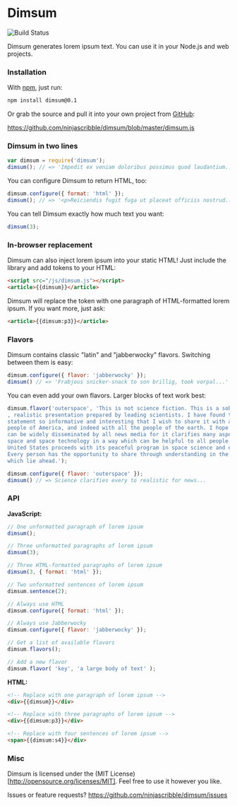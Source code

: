 # Dimsum

![Build Status](https://secure.travis-ci.org/ninjascribble/dimsum.png)

Dimsum generates lorem ipsum text. You can use it in your Node.js and web projects.


### Installation

With [npm](https://npmjs.org), just run:
```bash
npm install dimsum@0.1
```

Or grab the source and pull it into your own project from [GitHub](https://github.com/ninjascribble/dimsum):

https://github.com/ninjascribble/dimsum/blob/master/dimsum.js

### Dimsum in two lines

```js
var dimsum = require('dimsum');
dimsum(); // => 'Impedit ex veniam doloribus possimus quod laudantium...'
```

You can configure Dimsum to return HTML, too:

```js
dimsum.configure({ format: 'html' });
dimsum(); // => '<p>Reiciendis fugit fuga ut placeat officiis nostrud...'
```

You can tell Dimsum exactly how much text you want:

```js
dimsum(3);
```

### In-browser replacement

Dimsum can also inject lorem ipsum into your static HTML! Just include the library and add tokens to your HTML:

```html
<script src="/js/dimsum.js"></script>
<article>{{dimsum}}</article>
```

Dimsum will replace the token with one paragraph of HTML-formatted lorem ipsum. If you want more, just ask:

```html
<article>{{dimsum:p3}}</article>
```

### Flavors

Dimsum contains classic "latin" and "jabberwocky" flavors. Switching between them is easy:

```js
dimsum.configure({ flavor: 'jabberwocky' });
dimsum() // => 'Frabjous snicker-snack to son brillig, took vorpal...'
```

You can even add your own flavors. Larger blocks of text work best:

```js
dimsum.flavor('outerspace', 'This is not science fiction. This is a sober \
, realistic presentation prepared by leading scientists. I have found this \
statement so informative and interesting that I wish to share it with all the \
people of America, and indeed with all the people of the earth. I hope that it \
can be widely disseminated by all news media for it clarifies many aspects of \
space and space technology in a way which can be helpful to all people as the \
United States proceeds with its peaceful program in space science and exploration. \
Every person has the opportunity to share through understanding in the adventures \
which lie ahead.');

dimsum.configure({ flavor: 'outerspace' });
dimsum() // => Science clarifies every to realistic for news...
```

### API

**JavaScript:**
```js
// One unformatted paragraph of lorem ipsum
dimsum();

// Three unformatted paragraphs of lorem ipsum
dimsum(3);

// Three HTML-formatted paragraphs of lorem ipsum
dimsum(3, { format: 'html' });

// Two unformatted sentences of lorem ipsum
dimsum.sentence(2);

// Always use HTML
dimsum.configure({ format: 'html' });

// Always use Jabberwocky
dimsum.configure({ flavor: 'jabberwocky' });

// Get a list of available flavors
dimsum.flavors();

// Add a new flavor
dimsum.flavor( 'key', 'a large body of text' );
```

**HTML:**
```html
<!-- Replace with one paragraph of lorem ipsum -->
<div>{{dimsum}}</div>

<!-- Replace with three paragraphs of lorem ipsum -->
<div>{{dimsum:p3}}</div>

<!-- Replace with four sentences of lorem ipsum -->
<span>{{dimsum:s4}}</div>
```

### Misc

Dimsum is licensed under the (MIT License)[http://opensource.org/licenses/MIT]. Feel free to use it however you like.

Issues or feature requests? https://github.com/ninjascribble/dimsum/issues
